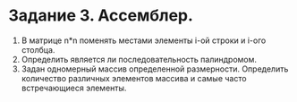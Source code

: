 # Задание 3. Ассемблер.

1.	В матрице n*n поменять местами элементы i-ой строки и  i-ого столбца.
2.	Определить является ли последовательность  палиндромом.
3.	Задан одномерный массив определенной размерности. Определить количество различных элементов массива и самые часто встречающиеся элементы.

